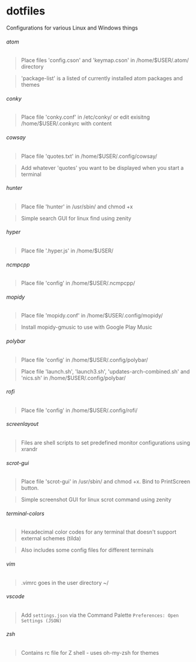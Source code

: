# dotfiles
Configurations for various Linux and Windows things

###### atom
> Place files 'config.cson' and 'keymap.cson' in /home/$USER/.atom/ directory

> 'package-list' is a listed of currently installed atom packages and themes

###### conky
> Place file 'conky.conf' in /etc/conky/ or edit exisitng /home/$USER/.conkyrc with content

###### cowsay
> Place file 'quotes.txt' in /home/$USER/.config/cowsay/

> Add whatever 'quotes' you want to be displayed when you start a terminal

###### hunter
> Place file 'hunter' in /usr/sbin/ and chmod +x

> Simple search GUI for linux find using zenity

###### hyper
> Place file '.hyper.js' in /home/$USER/

###### ncmpcpp
> Place file 'config' in /home/$USER/.ncmpcpp/

###### mopidy
> Place file 'mopidy.conf' in /home/$USER/.config/mopidy/

> Install mopidy-gmusic to use with Google Play Music

###### polybar
> Place file 'config' in /home/$USER/.config/polybar/

> Place file 'launch.sh', 'launch3.sh', 'updates-arch-combined.sh' and 'nics.sh' in /home/$USER/.config/polybar/

###### rofi
> Place file 'config' in /home/$USER/.config/rofi/

###### screenlayout
> Files are shell scripts to set predefined monitor configurations using xrandr

###### scrot-gui
> Place file 'scrot-gui' in /usr/sbin/ and chmod +x. Bind to PrintScreen button.

> Simple screenshot GUI for linux scrot command using zenity

###### terminal-colors
> Hexadecimal color codes for any terminal that doesn't support external schemes (tilda)

> Also includes some config files for different terminals

###### vim

> .vimrc goes in the user directory ~/

###### vscode

> Add `settings.json` via the Command Palette `Preferences: Open Settings (JSON)`

###### zsh
> Contains rc file for Z shell - uses oh-my-zsh for themes
